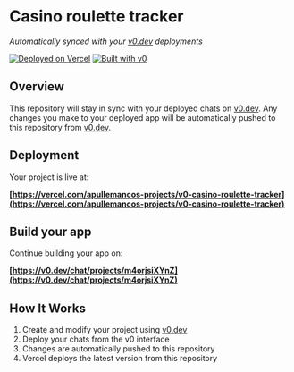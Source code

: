 # Casino roulette tracker

*Automatically synced with your [v0.dev](https://v0.dev) deployments*

[![Deployed on Vercel](https://img.shields.io/badge/Deployed%20on-Vercel-black?style=for-the-badge&logo=vercel)](https://vercel.com/apullemancos-projects/v0-casino-roulette-tracker)
[![Built with v0](https://img.shields.io/badge/Built%20with-v0.dev-black?style=for-the-badge)](https://v0.dev/chat/projects/m4orjsiXYnZ)

## Overview

This repository will stay in sync with your deployed chats on [v0.dev](https://v0.dev).
Any changes you make to your deployed app will be automatically pushed to this repository from [v0.dev](https://v0.dev).

## Deployment

Your project is live at:

**[https://vercel.com/apullemancos-projects/v0-casino-roulette-tracker](https://vercel.com/apullemancos-projects/v0-casino-roulette-tracker)**

## Build your app

Continue building your app on:

**[https://v0.dev/chat/projects/m4orjsiXYnZ](https://v0.dev/chat/projects/m4orjsiXYnZ)**

## How It Works

1. Create and modify your project using [v0.dev](https://v0.dev)
2. Deploy your chats from the v0 interface
3. Changes are automatically pushed to this repository
4. Vercel deploys the latest version from this repository